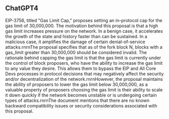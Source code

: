 ## ChatGPT4

EIP-3756, titled "Gas Limit Cap," proposes setting an in-protocol cap for the gas limit of 30,000,000. The motivation behind this proposal is that a high gas limit increases pressure on the network. In a benign case, it accelerates the growth of the state and history faster than can be sustained. In a malicious case, it amplifies the damage of certain denial-of-service attacks.rnrnThe proposal specifies that as of the fork block N, blocks with a gas_limit greater than 30,000,000 should be considered invalid. The rationale behind capping the gas limit is that the gas limit is currently under the control of block proposers, who have the ability to increase the gas limit to any value they desire. This allows them to bypass the EIP and All Core Devs processes in protocol decisions that may negatively affect the security and/or decentralization of the network.rnrnHowever, the proposal maintains the ability of proposers to lower the gas limit below 30,000,000, as a valuable property of proposers choosing the gas limit is their ability to scale it down quickly if the network becomes unstable or is undergoing certain types of attacks.rnrnThe document mentions that there are no known backward compatibility issues or security considerations associated with this proposal.
